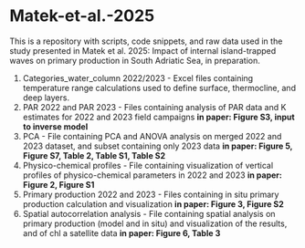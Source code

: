 # Matek-et-al.-2025
This is a repository with scripts, code snippets, and raw data used in the study presented in Matek et al. 2025: Impact of internal island-trapped waves on primary production in South Adriatic Sea, in preparation.

1. Categories_water_column 2022/2023 - Excel files containing temperature range calculations used to define surface, thermocline, and deep layers.
2. PAR 2022 and PAR 2023 - Files containing analysis of PAR data and K estimates for 2022 and 2023 field campaigns
   **in paper: Figure S3, input to inverse model**
4. PCA - File containing PCA and ANOVA analysis on merged 2022 and 2023 dataset, and subset containing only 2023 data
  **in paper: Figure 5, Figure S7, Table 2, Table S1, Table S2**
6. Physico-chemical profiles - File containing visualization of vertical profiles of physico-chemical parameters in 2022 and 2023
   **in paper: Figure 2, Figure S1**
8. Primary production 2022 and 2023 - Files containing in situ primary production calculation and visualization
   **in paper: Figure 3, Figure S2**
9. Spatial autocorrelation analysis - File containing spatial analysis on primary production (model and in situ) and visualization of the results, and of chl a satellite data
    **in paper: Figure 6, Table 3**
